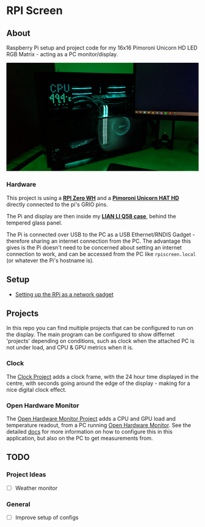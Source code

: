 # RPI Screen

## About

Raspberry Pi setup and project code for my 16x16 Pimoroni Unicorn HD LED RGB Matrix - acting as a PC monitor/display.

![Display in PC](https://github.com/ryanlaycock/rpi-screen/raw/main/images/pc_big.jpg)

### Hardware

This project is using a [**RPI Zero WH**](https://www.raspberrypi.com/products/raspberry-pi-zero-w) and a 
[**Pimoroni Unicorn HAT HD**](https://shop.pimoroni.com/products/unicorn-hat-hd) directly connected to the pi's GRIO pins.

The Pi and display are then inside my [**LIAN LI Q58 case**](https://lian-li.com/product/q58/), behind the tempered glass panel.

The Pi is connected over USB to the PC as a USB Ethernet/RNDIS Gadget - therefore sharing an internet connection from the PC. 
The advantage this gives is the Pi doesn't need to be concerned about setting an internet connection to work, and can be accessed from the PC
like `rpiscreen.local` (or whatever the Pi's hostname is).

## Setup

- [Setting up the RPi as a network gadget](setup/rpisetup.md)

## Projects
In this repo you can find multiple projects that can be configured to run on the display. The main program can be configured to show differnet 'projects' depending on conditions, such as clock when the attached PC is not under load, and CPU & GPU metrics when it is.

### Clock
The [Clock Project](/clock/) adds a clock frame, with the 24 hour time displayed in the centre, with seconds going around the edge of the display - making for a nice digital clock effect.

### Open Hardware Monitor
The [Open Hardware Monitor Project](/hwmonitor/) adds a CPU and GPU load and temperature readout, from a PC running [Open Hardware Monitor](https://openhardwaremonitor.org/). See the detailed [docs](/hwmonitor/README.md) for more information on how to configure this in this application, but also on the PC to get measurements from.

## TODO

### Project Ideas
- [ ] Weather monitor

### General
- [ ] Improve setup of configs

